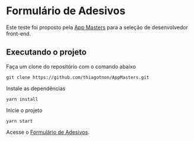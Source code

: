 # Formulário de Adesivos

Este teste foi proposto pela [App Masters](https://appmasters.io/pt/) para a seleção de desenvolvedor front-end.

## Executando o projeto

Faça um clone do repositório com o comando abaixo

```
git clone https://github.com/thiagotnon/AppMasters.git
```

Instale as dependências

```
yarn install
```

Inicie o projeto

```
yarn start
```

Acesse o [Formulário de Adesivos](https://angry-shirley-46894e.netlify.app/).

